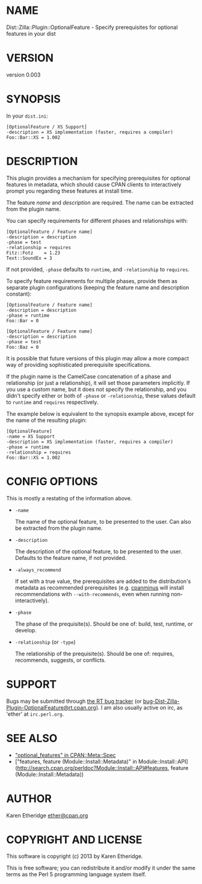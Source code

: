 # NAME

Dist::Zilla::Plugin::OptionalFeature - Specify prerequisites for optional features in your dist

# VERSION

version 0.003

# SYNOPSIS

In your `dist.ini`:

    [OptionalFeature / XS Support]
    -description = XS implementation (faster, requires a compiler)
    Foo::Bar::XS = 1.002

# DESCRIPTION

This plugin provides a mechanism for specifying prerequisites for optional
features in metadata, which should cause CPAN clients to interactively prompt
you regarding these features at install time.

The feature _name_ and _description_ are required. The name can be extracted
from the plugin name.

You can specify requirements for different phases and relationships with:

    [OptionalFeature / Feature name]
    -description = description
    -phase = test
    -relationship = requires
    Fitz::Fotz    = 1.23
    Text::SoundEx = 3

If not provided, `-phase` defaults to `runtime`, and `-relationship` to
`requires`.

To specify feature requirements for multiple phases, provide them as separate
plugin configurations (keeping the feature name and description constant):

    [OptionalFeature / Feature name]
    -description = description
    -phase = runtime
    Foo::Bar = 0

    [OptionalFeature / Feature name]
    -description = description
    -phase = test
    Foo::Baz = 0

It is possible that future versions of this plugin may allow a more compact
way of providing sophisticated prerequisite specifications.

If the plugin name is the CamelCase concatenation of a phase and relationship
(or just a relationship), it will set those parameters implicitly.  If you use
a custom name, but it does not specify the relationship, and you didn't
specify either or both of `-phase` or `-relationship`, these values default
to `runtime` and `requires` respectively.

The example below is equivalent to the synopsis example above, except for the
name of the resulting plugin:

    [OptionalFeature]
    -name = XS Support
    -description = XS implementation (faster, requires a compiler)
    -phase = runtime
    -relationship = requires
    Foo::Bar::XS = 1.002

# CONFIG OPTIONS

This is mostly a restating of the information above.

- `-name`

    The name of the optional feature, to be presented to the user. Can also be
    extracted from the plugin name.

- `-description`

    The description of the optional feature, to be presented to the user.
    Defaults to the feature name, if not provided.

- `-always_recommend`

    If set with a true value, the prerequisites are added to the distribution's
    metadata as recommended prerequisites (e.g. [cpanminus](http://search.cpan.org/perldoc?cpanminus) will install
    recommendations with `--with-recommends`, even when running
    non-interactively).

- `-phase`

    The phase of the prequisite(s). Should be one of: build, test, runtime,
    or develop.

- `-relationship` (or `-type`)

    The relationship of the prequisite(s). Should be one of: requires, recommends,
    suggests, or conflicts.

# SUPPORT

Bugs may be submitted through [the RT bug tracker](https://rt.cpan.org/Public/Dist/Display.html?Name=Dist-Zilla-Plugin-OptionalFeature)
(or [bug-Dist-Zilla-Plugin-OptionalFeature@rt.cpan.org](mailto:bug-Dist-Zilla-Plugin-OptionalFeature@rt.cpan.org)).
I am also usually active on irc, as 'ether' at `irc.perl.org`.

# SEE ALSO

- ["optional\_features" in CPAN::Meta::Spec](http://search.cpan.org/perldoc?CPAN::Meta::Spec#optional\_features)
- ["features, feature (Module::Install::Metadata)" in Module::Install::API](http://search.cpan.org/perldoc?Module::Install::API#features, feature (Module::Install::Metadata))

# AUTHOR

Karen Etheridge <ether@cpan.org>

# COPYRIGHT AND LICENSE

This software is copyright (c) 2013 by Karen Etheridge.

This is free software; you can redistribute it and/or modify it under
the same terms as the Perl 5 programming language system itself.
